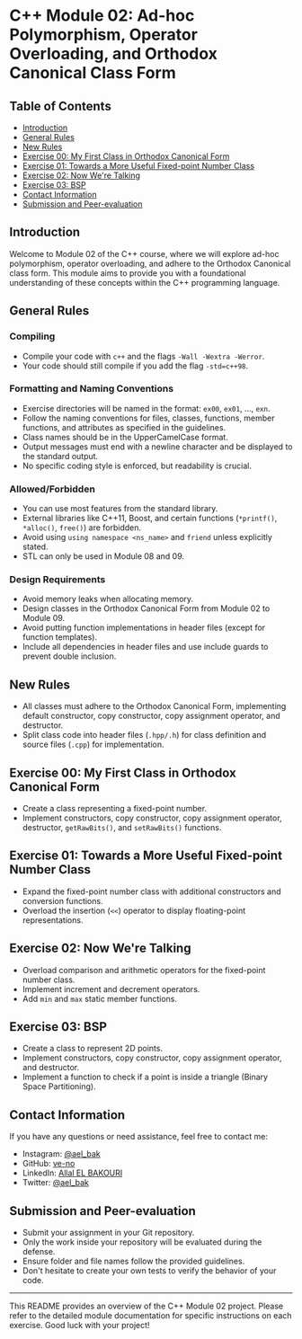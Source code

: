 # C++ Module 02: Ad-hoc Polymorphism, Operator Overloading, and Orthodox Canonical Class Form

## Table of Contents

- [Introduction](#introduction)
- [General Rules](#general-rules)
- [New Rules](#new-rules)
- [Exercise 00: My First Class in Orthodox Canonical Form](#exercise-00-my-first-class-in-orthodox-canonical-form)
- [Exercise 01: Towards a More Useful Fixed-point Number Class](#exercise-01-towards-a-more-useful-fixed-point-number-class)
- [Exercise 02: Now We're Talking](#exercise-02-now-were-talking)
- [Exercise 03: BSP](#exercise-03-bsp)
- [Contact Information](#contact-information)
- [Submission and Peer-evaluation](#submission-and-peer-evaluation)

## Introduction

Welcome to Module 02 of the C++ course, where we will explore ad-hoc polymorphism, operator overloading, and adhere to the Orthodox Canonical class form. This module aims to provide you with a foundational understanding of these concepts within the C++ programming language.

## General Rules

### Compiling

- Compile your code with `c++` and the flags `-Wall -Wextra -Werror`.
- Your code should still compile if you add the flag `-std=c++98`.

### Formatting and Naming Conventions

- Exercise directories will be named in the format: `ex00`, `ex01`, ..., `exn`.
- Follow the naming conventions for files, classes, functions, member functions, and attributes as specified in the guidelines.
- Class names should be in the UpperCamelCase format.
- Output messages must end with a newline character and be displayed to the standard output.
- No specific coding style is enforced, but readability is crucial.

### Allowed/Forbidden

- You can use most features from the standard library.
- External libraries like C++11, Boost, and certain functions (`*printf()`, `*alloc()`, `free()`) are forbidden.
- Avoid using `using namespace <ns_name>` and `friend` unless explicitly stated.
- STL can only be used in Module 08 and 09.

### Design Requirements

- Avoid memory leaks when allocating memory.
- Design classes in the Orthodox Canonical Form from Module 02 to Module 09.
- Avoid putting function implementations in header files (except for function templates).
- Include all dependencies in header files and use include guards to prevent double inclusion.

## New Rules

- All classes must adhere to the Orthodox Canonical Form, implementing default constructor, copy constructor, copy assignment operator, and destructor.
- Split class code into header files (`.hpp/.h`) for class definition and source files (`.cpp`) for implementation.

## Exercise 00: My First Class in Orthodox Canonical Form

- Create a class representing a fixed-point number.
- Implement constructors, copy constructor, copy assignment operator, destructor, `getRawBits()`, and `setRawBits()` functions.

## Exercise 01: Towards a More Useful Fixed-point Number Class

- Expand the fixed-point number class with additional constructors and conversion functions.
- Overload the insertion (`<<`) operator to display floating-point representations.

## Exercise 02: Now We're Talking

- Overload comparison and arithmetic operators for the fixed-point number class.
- Implement increment and decrement operators.
- Add `min` and `max` static member functions.

## Exercise 03: BSP

- Create a class to represent 2D points.
- Implement constructors, copy constructor, copy assignment operator, and destructor.
- Implement a function to check if a point is inside a triangle (Binary Space Partitioning).

## Contact Information

If you have any questions or need assistance, feel free to contact me:

- Instagram: [@ael_bak](https://www.instagram.com/ael_bak/)
- GitHub: [ve-no](https://github.com/ve-no)
- LinkedIn: [Allal EL BAKOURI](https://www.linkedin.com/in/allal-el-bakouri-ba3565205/)
- Twitter: [@ael_bak](https://twitter.com/ael_bak)

## Submission and Peer-evaluation

- Submit your assignment in your Git repository.
- Only the work inside your repository will be evaluated during the defense.
- Ensure folder and file names follow the provided guidelines.
- Don't hesitate to create your own tests to verify the behavior of your code.

---

This README provides an overview of the C++ Module 02 project. Please refer to the detailed module documentation for specific instructions on each exercise. Good luck with your project!
